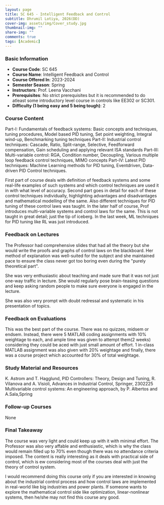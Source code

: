 ```yaml
---
layout: page
title: SC 645 - Intelligent Feedback and Control
subtitle: Dhrumil Lotiya, 2026(DD)
cover-img: assets/img/Cover_study.jpg
thumbnail-img: ""
share-img: ""
comments: true
tags: [Academic]
---
```


### Basic Information

- **Course Code**: SC 645
- **Course Name**: Intelligent Feedback and Control
- **Course Offered In**: 2023-2024
- **Semester Season**: Spring
- **Instructors**: Prof. Leena Vacchani
- **Prerequisites**: No strict prerequisites but it is recommended to do atleast some introductory level course in controls like EE302 or SC301.
- **Difficulty (1 being easy and 5 being tough)**: 2

### Course Content
Part-I: Fundamentals of feedback systems: Basic concepts and techniques, tuning procedures, Model based PID tuning, Set point weighting, Integral wind-up, Benchmarking tuning techniques Part-II: Industrial control techniques: Cascade, Ratio, Split-range, Selective, Feedforward compensation, Gain scheduling and applying relevant ISA standards Part-III: Multi-variable control: RGA, Condition number, Decoupling, Various multiple loop feedback control techniques, MIMO concepts Part-IV: Latest PID techniques: Machine Learning methods for PID tuning, Eventdriven, Data-driven PID Control techniques.

First part of course deals with definition of feedback systems and some real-life examples of such systems and which control techniques are used it in with what level of accuracy. Second part goes in detail for each of these control techniques individually, highlighting advantages and disadvantages and mathematical modelling of the same. Also different techniques for PID tuning of these control laws was taught. In the later half of course, Prof introduces multi-variable systems and control laws for the same. This is not taught in great detail; just the tip of iceberg. In the last week, ML techniques for PID tuning like RL was just introduced.

### Feedback on Lectures
The Professor had comprehensive slides that had all the theory but she would write the proofs and graphs of control laws on the blackboard. Her method of explanation was well-suited for the subject and she maintained pace to ensure the class never got too boring even during the "purely theoretical part".

She was very enthusiastic about teaching and made sure that it was not just one-way traffic in lecture. She would regularly pose brain-teasing questions and keep asking random people to make sure everyone is engaged in the lecture.

She was also very prompt with doubt redressal and systematic in his presentation of topics.

### Feedback on Evaluations
This was the best part of the course. There was no quizzes, midsem or endsem. Instead, there were 5 MATLAB coding assignments with 10% weightage to each, and ample time was given to attempt them(2 weeks) considering they could be aced with just small amount of effort.
1 in-class MATLAB assignment was also given with 20% weightage and finally, there was a course project which accounted for 30% of total weightage.

### Study Material and Resources
K. Astrom and T. Hagglund, PID Controllers: Theory, Design and Tuning, R. Vilanova and A. Visioli,  Advances in Industrial Control, Springer, 2302225 Multivariable control systems: An engineering approach, by P. Albertos and A.Sala,Spring

### Follow-up Courses
None

### Final Takeaway
The course was very light and could keep up with it with minimal effort. The Professor was also very affable and enthusiastic, which is why the class would remain filled up to 70% even though there was no attendance criteria imposed. The content is really interesting as it deals with practical side of control, which is ew considering most of the courses deal with just the theory of control system. 

I would recommend doing this course only if you are interested in knowing about the industrial control process and how control laws are implemented in real-world like big industries and power plants. If someone wants to explore the mathematical control side like optimization, linear-nonlinear systems, then he/she may not find this course any good.

